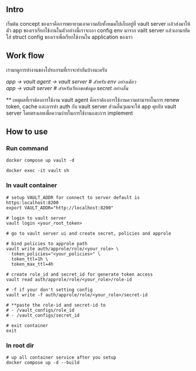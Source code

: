 ## Intro
เริ่มต้น concept ของเราคือการพยายามเอาความลับทั้งหมดไปเก็บอยู่ที่ vault server เเล้วส่งมาให้ตัว app ของเราเรียกใช้งานในตัวอย่างนี้เราจะเอา config env มาจาก vailt server เเล้วเอามายัดใส่ struct config ของเราเพื่อเรียกใช้งานใน application ของเรา

## Work flow
เรามาดูการทำงานของโปรเเกรมที่เราจะทำกันบ้างนะครับ <br>

<i> app -> vault agent -> vault server # สำหรับ env อย่างเดียว</i> 
<br>
<i> app -> vault server # สำหรับเรียกขอข้อมูล secret อย่างอื่น</i>

** เหตุผลที่เราต้องการใช้งาน vault agent คือเราต้องการใช้งานความสามารถในการ renew token, cache เเละการทำ auth กับ vault server ส่วนอื่นๆผมจะให้ app คุยกับ vault server โดยตรงเลยเพื่อความง่ายในการใช้งานเเละการ implement



## How to use
### Run command
```
docker compose up vault -d

docker exec -it vault sh
```

### In vault container
```
# setup VAULT_ADDR for connect to server default is https:localhost:8200
export VAULT_ADDR="http://localhost:8200"

# login to vault server
vault login <your_root_token>

# go to vault server ui and create secret, policies and approle

# bind policies to approle path
vault write auth/approle/role/<your_role> \
  token_policies="<your_policies>" \
  token_ttl=1h \
  token_max_ttl=4h

# create role_id and secret_id for generate token access
vault read auth/approle/role/<your_role>/role-id

# -f if your don't setting config
vault write -f auth/approle/role/<your_role>/secret-id

# **paste the role-id and secret-id to 
# - /vault_configs/role_id
# - /vault_configs/secret_id

# exit container
exit
```

### In root dir
```
# up all container service after you setup
docker compose up -d --build
```